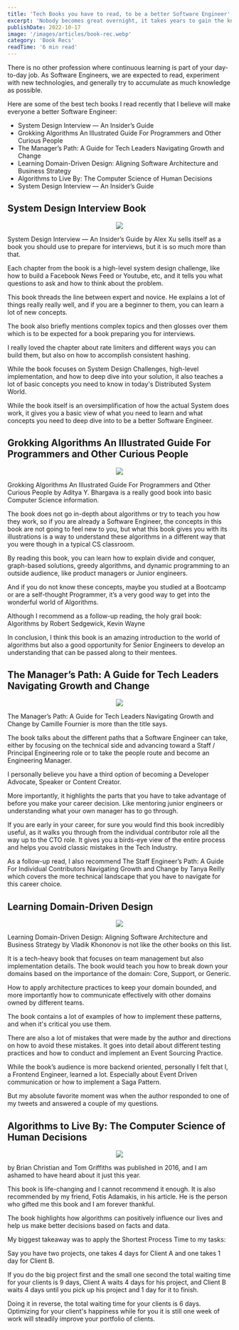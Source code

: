 ```yaml
---
title: 'Tech Books you have to read, to be a better Software Engineer'
excerpt: 'Nobody becomes great overnight, it takes years to gain the knowledge and experience to be at the top in your field. These books would help you get there faster.'
publishDate: 2022-10-17
image: '/images/articles/book-rec.webp'
category: 'Book Recs'
readTime: '6 min read'
---
```


There is no other profession where continuous learning is part of your day-to-day job. As Software Engineers, we are expected to read, experiment with new technologies, and generally try to accumulate as much knowledge as possible.

Here are some of the best tech books I read recently that I believe will make everyone a better Software Engineer:

- System Design Interview — An Insider’s Guide
- Grokking Algorithms An Illustrated Guide For Programmers and Other Curious People
- The Manager’s Path: A Guide for Tech Leaders Navigating Growth and Change
- Learning Domain-Driven Design: Aligning Software Architecture and Business Strategy
- Algorithms to Live By: The Computer Science of Human Decisions
- System Design Interview — An Insider’s Guide

## System Design Interview Book
<p style="text-align: center;">
<img src="/images/articles/system-design.webp" role="presentational" /> 
</p>
System Design Interview — An Insider’s Guide by Alex Xu sells itself as a book you should use to prepare for interviews, but it is so much more than that.

Each chapter from the book is a high-level system design challenge, like how to build a Facebook News Feed or Youtube, etc, and it tells you what questions to ask and how to think about the problem.

This book threads the line between expert and novice. He explains a lot of things really really well, and if you are a beginner to them, you can learn a lot of new concepts.

The book also briefly mentions complex topics and then glosses over them which is to be expected for a book preparing you for interviews.

I really loved the chapter about rate limiters and different ways you can build them, but also on how to accomplish consistent hashing.

While the book focuses on System Design Challenges, high-level implementation, and how to deep dive into your solution, it also teaches a lot of basic concepts you need to know in today's Distributed System World.

While the book itself is an oversimplification of how the actual System does work, it gives you a basic view of what you need to learn and what concepts you need to deep dive into to be a better Software Engineer.

## Grokking Algorithms An Illustrated Guide For Programmers and Other Curious People
<p style="text-align: center;">
<img src="/images/articles/grokking.webp" role="presentational" /> 
</p>

Grokking Algorithms An Illustrated Guide For Programmers and Other Curious People by Aditya Y. Bhargava is a really good book into basic Computer Science information.

The book does not go in-depth about algorithms or try to teach you how they work, so if you are already a Software Engineer, the concepts in this book are not going to feel new to you, but what this book gives you with its illustrations is a way to understand these algorithms in a different way that you were though in a typical CS classroom.

By reading this book, you can learn how to explain divide and conquer, graph-based solutions, greedy algorithms, and dynamic programming to an outside audience, like product managers or Junior engineers.

And if you do not know these concepts, maybe you studied at a Bootcamp or are a self-thought Programmer, it’s a very good way to get into the wonderful world of Algorithms.

Although I recommend as a follow-up reading, the holy grail book: Algorithms by Robert Sedgewick, Kevin Wayne

In conclusion, I think this book is an amazing introduction to the world of algorithms but also a good opportunity for Senior Engineers to develop an understanding that can be passed along to their mentees.

## The Manager’s Path: A Guide for Tech Leaders Navigating Growth and Change
<p style="text-align: center;">
<img src="/images/articles/managers-path.webp" role="presentational" /> 
</p>
The Manager’s Path: A Guide for Tech Leaders Navigating Growth and Change by Camille Fournier is more than the title says.

The book talks about the different paths that a Software Engineer can take, either by focusing on the technical side and advancing toward a Staff / Principal Engineering role or to take the people route and become an Engineering Manager.

I personally believe you have a third option of becoming a Developer Advocate, Speaker or Content Creator.

More importantly, it highlights the parts that you have to take advantage of before you make your career decision. Like mentoring junior engineers or understanding what your own manager has to go through.

If you are early in your career, for sure you would find this book incredibly useful, as it walks you through from the individual contributor role all the way up to the CTO role. It gives you a birds-eye view of the entire process and helps you avoid classic mistakes in the Tech Industry.

As a follow-up read, I also recommend The Staff Engineer’s Path: A Guide For Individual Contributors Navigating Growth and Change by Tanya Reilly which covers the more technical landscape that you have to navigate for this career choice.

## Learning Domain-Driven Design
<p style="text-align: center;">
<img src="/images/articles/learning-ddd.webp" role="presentational" /> 
</p>

Learning Domain-Driven Design: Aligning Software Architecture and Business Strategy by Vladik Khononov is not like the other books on this list.

It is a tech-heavy book that focuses on team management but also implementation details. The book would teach you how to break down your domains based on the importance of the domain: Core, Support, or Generic.

How to apply architecture practices to keep your domain bounded, and more importantly how to communicate effectively with other domains owned by different teams.

The book contains a lot of examples of how to implement these patterns, and when it's critical you use them.

There are also a lot of mistakes that were made by the author and directions on how to avoid these mistakes. It goes into detail about different testing practices and how to conduct and implement an Event Sourcing Practice.

While the book’s audience is more backend oriented, personally I felt that I, a Frontend Engineer, learned a lot. Especially about Event Driven communication or how to implement a Saga Pattern.

But my absolute favorite moment was when the author responded to one of my tweets and answered a couple of my questions.

## Algorithms to Live By: The Computer Science of Human Decisions
<p style="text-align: center;">
<img src="/images/articles/algorithms-to-live-by.webp" role="presentational" /> 
</p>
by Brian Christian and Tom Griffiths was published in 2016, and I am ashamed to have heard about it just this year.

This book is life-changing and I cannot recommend it enough. It is also recommended by my friend, Fotis Adamakis, in his article. He is the person who gifted me this book and I am forever thankful.

The book highlights how algorithms can positively influence our lives and help us make better decisions based on facts and data.

My biggest takeaway was to apply the Shortest Process Time to my tasks:

Say you have two projects, one takes 4 days for Client A and one takes 1 day for Client B.

If you do the big project first and the small one second the total waiting time for your clients is 9 days, Client A waits 4 days for his project, and Client B waits 4 days until you pick up his project and 1 day for it to finish.

Doing it in reverse, the total waiting time for your clients is 6 days. Optimizing for your client's happiness while for you it is still one week of work will steadily improve your portfolio of clients.


